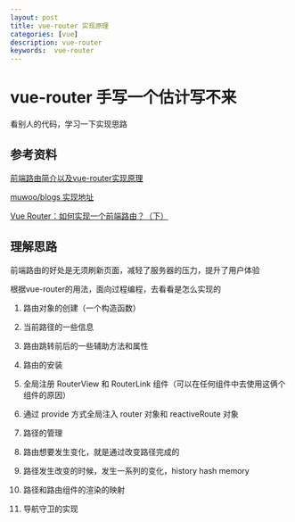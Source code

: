 ```yaml
---
layout: post
title: vue-router 实现原理
categories: [vue]
description: vue-router
keywords:  vue-router
---
```


# vue-router 手写一个估计写不来
看别人的代码，学习一下实现思路

## 参考资料
[前端路由简介以及vue-router实现原理](https://zhuanlan.zhihu.com/p/37730038)

[muwoo/blogs 实现地址](https://github.com/muwoo/blogs/tree/master/src/router)

[Vue Router：如何实现一个前端路由？（下）](https://kaiwu.lagou.com/course/courseInfo.htm?courseId=326#/detail/pc?id=4076)
## 理解思路
前端路由的好处是无须刷新页面，减轻了服务器的压力，提升了用户体验

根据vue-router的用法，面向过程编程，去看看是怎么实现的
1. 路由对象的创建（一个构造函数）
  1. 当前路径的一些信息
  2. 路由跳转前后的一些辅助方法和属性

2. 路由的安装
  1. 全局注册 RouterView 和 RouterLink 组件（可以在任何组件中去使用这俩个组件的原因）
  2. 通过 provide 方式全局注入 router 对象和 reactiveRoute 对象

3. 路径的管理
  1. 路由想要发生变化，就是通过改变路径完成的
  2. 路径发生改变的时候，发生一系列的变化，history hash memory

4. 路径和路由组件的渲染的映射

5. 导航守卫的实现

